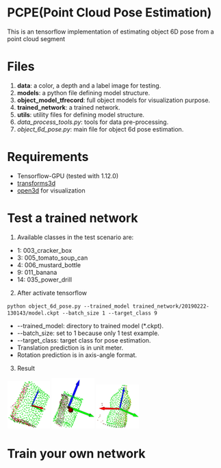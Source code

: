 # PCPE(Point Cloud Pose Estimation)
This is an tensorflow implementation of estimating object 6D pose from a point cloud segment

# Files
1. **data**: a color, a depth and a label image for testing.
2. **models**: a python file defining model structure.
3. **object_model_tfrecord**: full object models for visualization purpose.
4. **trained_network**: a trained network.
5. **utils**: utility files for defining model structure.
6. *data_process_tools.py*: tools for data pre-processing.
7. *object_6d_pose.py*: main file for object 6d pose estimation.

# Requirements
* Tensorflow-GPU (tested with 1.12.0)
* [transforms3d](https://matthew-brett.github.io/transforms3d/)
* [open3d](http://www.open3d.org/docs/getting_started.html) for visualization

# Test a trained network
1. Available classes in the test scenario are: 
 * 1: 003_cracker_box
 * 3: 005_tomato_soup_can
 * 4: 006_mustard_bottle
 * 9: 011_banana
 * 14: 035_power_drill
2. After activate tensorflow
```
python object_6d_pose.py --trained_model trained_network/20190222-130143/model.ckpt --batch_size 1 --target_class 9
```
* --trained_model: directory to trained model (*.ckpt).
* --batch_size: set to 1 because only 1 test example.
* --target_class: target class for pose estimation.
* Translation prediction is in unit meter.
* Rotation prediction is in axis-angle format.
3. Result
<p float="left">
  <img src="/figure/1.png" width="100" />
  <img src="/figure/3.png" width="100" /> 
  <img src="/figure/4.png" width="100" />
</p>




# Train your own network
